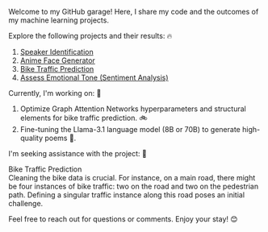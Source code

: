 Welcome to my GitHub garage! Here, I share my code and the outcomes of my machine learning projects.

Explore the following projects and their results: 🔥  
1. [Speaker Identification](https://github.com/Wen-ChuangChou/Speaker-identification)
2. [Anime Face Generator](https://github.com/Wen-ChuangChou/Anime-face-generator)
3. [Bike Traffic Prediction](https://github.com/Wen-ChuangChou/Predict-Bike-Traffic)
4. [Assess Emotional Tone (Sentiment Analysis)](https://github.com/Wen-ChuangChou/sentiment_analysis)

Currently, I'm working on: 🔨  
1. Optimize Graph Attention Networks hyperparameters and structural elements for bike traffic prediction. :bike:
2. Fine-tuning the Llama-3.1 language model (8B or 70B) to generate high-quality poems :scroll:.  

I'm seeking assistance with the project: 🧪

Bike Traffic Prediction  
Cleaning the bike data is crucial. For instance, on a main road, there might be four instances of bike traffic: two on the road and two on the pedestrian path. Defining a singular traffic instance along this road poses an initial challenge.

Feel free to reach out for questions or comments. Enjoy your stay! 😊

<!--
**Wen-ChuangChou/Wen-ChuangChou** is a ✨ _special_ ✨ repository because its `README.md` (this file) appears on your GitHub profile.

Here are some ideas to get you started:

- 🔭 I’m currently working on ...
- 🌱 I’m currently learning ...
- 👯 I’m looking to collaborate on ...
- 🤔 I’m looking for help with ...
- 💬 Ask me about ...
- 📫 How to reach me: ...
- 😄 Pronouns: ...
- ⚡ Fun fact: ...
-->
